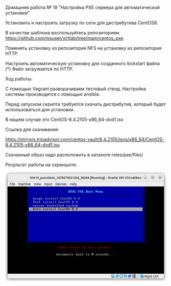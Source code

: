 Домашняя работа № 19 "Настройка PXE сервера для автоматической установки"

Установить и настроить загрузку по сети для дистрибутива CentOS8.

В качестве шаблона воспользуйтесь репозиторием https://github.com/nixuser/virtlab/tree/main/centos_pxe.

Поменять установку из репозитория NFS на установку из репозитория HTTP.

Настроить автоматическую установку для созданного kickstart файла (*) Файл загружается по HTTP.

Ход работы:

С помощью Vagrant разворачиваем тестовый стенд. Настройка системы производится с помощью ansible.

Перед запуском скрипта требуется скачать дистрибутив, который будет использоваться для установки.

В нашем случае это  CentOS-8.4.2105-x86_64-dvd1.iso

Ссылка для скачивания:

https://mirrors.tripadvisor.com/centos-vault/8.4.2105/isos/x86_64/CentOS-8.4.2105-x86_64-dvd1.iso

Скачанный образ надо расположить в каталоге roles/pxe/files/

Результат работы на скриншоте:

![PXE startup manu](https://github.com/DmitryV81/HW19_PXE/blob/main/pictures/screenshot.png)
